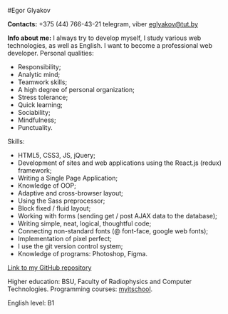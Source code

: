#Egor Glyakov

**Contacts:**
 +375 (44) 766-43-21  telegram, viber
 eglyakov@tut.by

**Info about me:**
I always try to develop myself, I study various web technologies, as well as English. I want to become a professional web developer.
Personal qualities:
- Responsibility;
- Analytic mind;
- Teamwork skills;
- A high degree of personal organization;
- Stress tolerance;
- Quick learning;
- Sociability;
- Mindfulness;
- Punctuality.

Skills:
- HTML5, CSS3, JS, jQuery;
- Development of sites and web applications using the React.js (redux) framework;
- Writing a Single Page Application;
- Knowledge of OOP;
- Adaptive and cross-browser layout;
- Using the Sass preprocessor;
- Block fixed / fluid layout;
- Working with forms (sending get / post AJAX data to the database);
- Writing simple, neat, logical, thoughtful code;
- Connecting non-standard fonts (@ font-face, google web fonts);
- Implementation of pixel perfect;
- I use the git version control system;
- Knowledge of programs: Photoshop, Figma.

[Link to my GitHub repository](https://github.com/eglyakov?tab=repositories)

Higher education: BSU, Faculty of Radiophysics and Computer Technologies.
Programming courses: [myitschool](https://myitschool.by/?gclid=CjwKCAiAm-2BBhANEiwAe7eyFEfv1jvpFVM6qEuIxPonCFCZjErZs08EZx1sYkRHBzHm4r_rSSOmdRoCJG8QAvD_BwE).

English level: B1